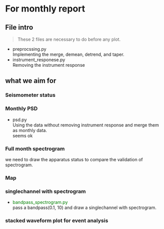 # For monthly report
## File intro
> These 2 files are necessary to do before any plot.    
* preprocssing.py    
Implementing the merge, demean, detrend, and taper.    
* instrument_responese.py    
Removing the instrument response     
## what we aim for
### Seismometer status
### Monthly PSD
* psd.py    
Using the data without removing instrument response and merge them as monthly data.    
seems ok   
### Full month spectrogram   
we need to draw the apparatus status to compare the validation of spectrogram.
### Map
### singlechannel with spectrogram
* <span style="color:green">bandpass_spectrogram.py</span>    
pass a bandpass(0.1, 10) and draw a singlechannel with spectrogram.
### stacked waveform plot for event analysis 